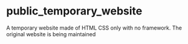 # public_temporary_website
A temporary website made of HTML CSS only with no framework. The original website is being maintained
